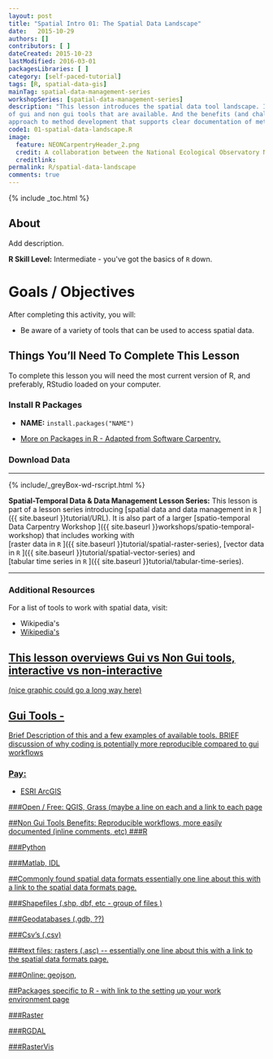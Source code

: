 ```yaml
---
layout: post
title: "Spatial Intro 01: The Spatial Data Landscape"
date:   2015-10-29
authors: []
contributors: [ ]
dateCreated: 2015-10-23
lastModified: 2016-03-01
packagesLibraries: [ ]
category: [self-paced-tutorial] 
tags: [R, spatial-data-gis]
mainTag: spatial-data-management-series
workshopSeries: [spatial-data-management-series]
description: "This lesson introduces the spatial data tool landscape. It covers the types
of gui and non gui tools that are available. And the benefits (and challenges) of using a non-gui (coding) 
approach to method development that supports clear documentation of methods."
code1: 01-spatial-data-landscape.R
image:
  feature: NEONCarpentryHeader_2.png
  credit: A collaboration between the National Ecological Observatory Network (NEON) and Data Carpentry
  creditlink: 
permalink: R/spatial-data-landscape
comments: true
---
```


{% include _toc.html %}

## About
Add description.

**R Skill Level:** Intermediate - you've got the basics of `R` down.

<div id="objectives" markdown="1">

# Goals / Objectives

After completing this activity, you will:

* Be aware of a variety of tools that can be used to access spatial data. 


## Things You’ll Need To Complete This Lesson
To complete this lesson you will need the most current version of R, and 
preferably, RStudio loaded on your computer.

### Install R Packages

* **NAME:** `install.packages("NAME")`

* [More on Packages in R - Adapted from Software Carpentry.]({{site.baseurl}}R/Packages-In-R/)

### Download Data


****

{% include/_greyBox-wd-rscript.html %}

**Spatial-Temporal Data & Data Management Lesson Series:** This lesson is part
of a lesson series introducing
[spatial data and data management in `R` ]({{ site.baseurl }}tutorial/URL).
It is also part of a larger 
[spatio-temporal Data Carpentry Workshop ]({{ site.baseurl }}workshops/spatio-temporal-workshop)
that includes working with  
[raster data in `R` ]({{ site.baseurl }}tutorial/spatial-raster-series),
[vector data in `R` ]({{ site.baseurl }}tutorial/spatial-vector-series)
and  
[tabular time series in `R` ]({{ site.baseurl }}tutorial/tabular-time-series).

****

### Additional Resources
For a list of tools to work with spatial data, visit:
* Wikipedia's <a href="http://en.wikipedia.org/wiki/List_of_geographic_information_systems_software" target="_blank" GIS software page. >
* Wikipedia's <a href="http://en.wikipedia.org/wiki/List_of_spatial_analysis_software" target="_blank" spatial analysis software page. >

</div>


## This lesson overviews Gui vs Non Gui tools, interactive vs non-interactive 
(nice graphic could go a long way here)

## Gui Tools - 
Brief Description of this and a few examples of available tools. BRIEF discussion of why coding is potentially more reproducible compared to gui workflows

### Pay: 

* ESRI ArcGIS

###Open / Free: QGIS, Grass (maybe a line on each and a link to each page

##Non Gui Tools
  Benefits: Reproducible workflows, more easily documented (inline comments, etc)
###R

###Python

###Matlab, IDL



##Commonly found spatial data formats
essentially one line about this with a link to the spatial data formats page.

###Shapefiles (.shp, dbf, etc - group of files )

###Geodatabases (.gdb, ??)

###Csv’s (.csv)

###text files: rasters (.asc) -- essentially one line about this with a link to the spatial data formats page.

###Online: geojson,

##Packages specific to R - with link to the setting up your work environment page

###Raster

###RGDAL

###RasterVis




